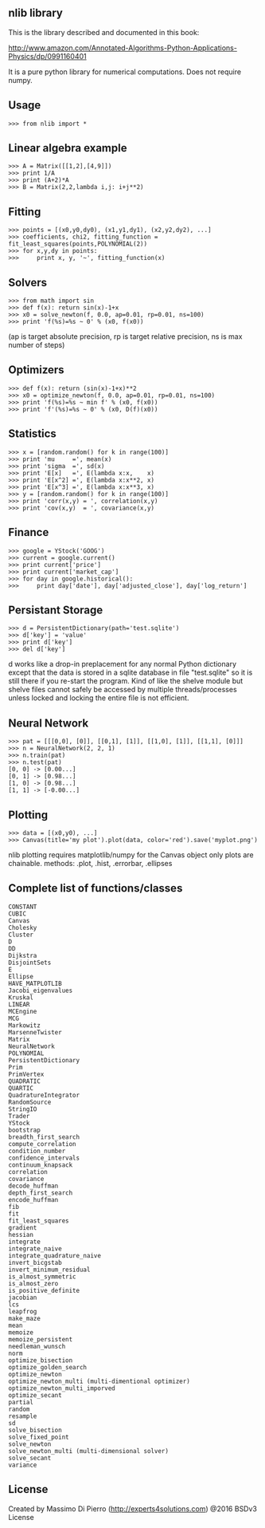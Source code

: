 ## nlib library

This is the library described and documented in this book:

http://www.amazon.com/Annotated-Algorithms-Python-Applications-Physics/dp/0991160401

It is a pure python library for numerical computations. Does not require numpy.

## Usage

    >>> from nlib import *

## Linear algebra example

    >>> A = Matrix([[1,2],[4,9]])
    >>> print 1/A 
    >>> print (A+2)*A
    >>> B = Matrix(2,2,lambda i,j: i+j**2)

## Fitting

    >>> points = [(x0,y0,dy0), (x1,y1,dy1), (x2,y2,dy2), ...]
    >>> coefficients, chi2, fitting_function = fit_least_squares(points,POLYNOMIAL(2))
    >>> for x,y,dy in points:
    >>>     print x, y, '~', fitting_function(x)

## Solvers
    
    >>> from math import sin
    >>> def f(x): return sin(x)-1+x
    >>> x0 = solve_newton(f, 0.0, ap=0.01, rp=0.01, ns=100)
    >>> print 'f(%s)=%s ~ 0' % (x0, f(x0))

(ap is target absolute precision, rp is target relative precision, ns is max number of steps)

## Optimizers

    >>> def f(x): return (sin(x)-1+x)**2
    >>> x0 = optimize_newton(f, 0.0, ap=0.01, rp=0.01, ns=100)
    >>> print 'f(%s)=%s ~ min f' % (x0, f(x0))    
    >>> print 'f'(%s)=%s ~ 0' % (x0, D(f)(x0))    

## Statistics

    >>> x = [random.random() for k in range(100)]
    >>> print 'mu     =', mean(x)
    >>> print 'sigma  =', sd(x)
    >>> print 'E[x]   =', E(lambda x:x,    x)
    >>> print 'E[x^2] =', E(lambda x:x**2, x)
    >>> print 'E[x^3] =', E(lambda x:x**3, x)
    >>> y = [random.random() for k in range(100)]
    >>> print 'corr(x,y) = ', correlation(x,y)
    >>> print 'cov(x,y)  = ', covariance(x,y)

## Finance

    >>> google = YStock('GOOG')
    >>> current = google.current()
    >>> print current['price']                                                                          
    >>> print current['market_cap']                                                                
    >>> for day in google.historical():
    >>>     print day['date'], day['adjusted_close'], day['log_return']

## Persistant Storage

    >>> d = PersistentDictionary(path='test.sqlite')
    >>> d['key'] = 'value'
    >>> print d['key']
    >>> del d['key']

d works like a drop-in preplacement for any normal Python dictionary except that the data is stored in a sqlite database in file "test.sqlite" so it is still there if you re-start the program. Kind of like the shelve module but shelve files cannot safely be accessed by multiple threads/processes unless locked and locking the entire file is not efficient.

## Neural Network

    >>> pat = [[[0,0], [0]], [[0,1], [1]], [[1,0], [1]], [[1,1], [0]]]
    >>> n = NeuralNetwork(2, 2, 1)
    >>> n.train(pat)
    >>> n.test(pat)
    [0, 0] -> [0.00...]
    [0, 1] -> [0.98...]
    [1, 0] -> [0.98...]
    [1, 1] -> [-0.00...]

## Plotting

    >>> data = [(x0,y0), ...]
    >>> Canvas(title='my plot').plot(data, color='red').save('myplot.png')

nlib plotting requires matplotlib/numpy for the Canvas object only
plots are chainable. methods: .plot, .hist, .errorbar, .ellipses

## Complete list of functions/classes

    CONSTANT
    CUBIC
    Canvas
    Cholesky
    Cluster
    D
    DD
    Dijkstra
    DisjointSets
    E
    Ellipse
    HAVE_MATPLOTLIB
    Jacobi_eigenvalues
    Kruskal
    LINEAR
    MCEngine
    MCG
    Markowitz
    MarsenneTwister
    Matrix
    NeuralNetwork
    POLYNOMIAL
    PersistentDictionary
    Prim
    PrimVertex
    QUADRATIC
    QUARTIC
    QuadratureIntegrator
    RandomSource
    StringIO
    Trader
    YStock
    bootstrap
    breadth_first_search
    compute_correlation
    condition_number
    confidence_intervals
    continuum_knapsack
    correlation
    covariance
    decode_huffman
    depth_first_search
    encode_huffman
    fib
    fit
    fit_least_squares
    gradient
    hessian
    integrate
    integrate_naive
    integrate_quadrature_naive
    invert_bicgstab
    invert_minimum_residual
    is_almost_symmetric
    is_almost_zero
    is_positive_definite
    jacobian
    lcs
    leapfrog
    make_maze
    mean
    memoize
    memoize_persistent
    needleman_wunsch
    norm
    optimize_bisection
    optimize_golden_search
    optimize_newton
    optimize_newton_multi (multi-dimentional optimizer)
    optimize_newton_multi_imporved
    optimize_secant
    partial
    random
    resample
    sd
    solve_bisection
    solve_fixed_point
    solve_newton
    solve_newton_multi (multi-dimensional solver)
    solve_secant
    variance

## License

Created by Massimo Di Pierro (http://experts4solutions.com) @2016 BSDv3 License